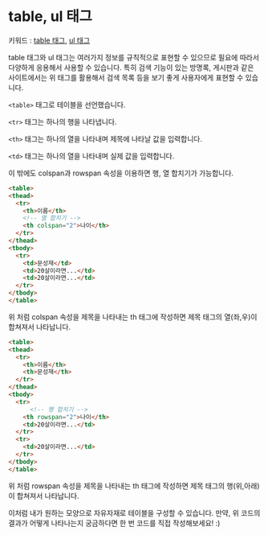 # table, ul 태그
키워드 : [table 태그](https://www.w3schools.com/html/html_tables.asp), [ul 태그](https://www.w3schools.com/html/html_lists.asp)

table 태그와 ul 태그는 여러가지 정보를 규칙적으로 표현할 수 있으므로 필요에 따라서 다양하게 응용해서 사용할 수 있습니다. 특히 검색 기능이 있는 방명록, 게시판과 같은 사이트에서는 위 태그를 활용해서 검색 목록 등을 보기 좋게 사용자에게 표현할 수 있습니다.

`<table>` 태그로 테이블을 선언했습니다.

`<tr>` 태그는 하나의 행을 나타냅니다.

`<th>` 태그는 하나의 열을 나타내며 제목에 나타날 값을 입력합니다.

`<td>` 태그는 하나의 열을 나타내며 실제 값을 입력합니다.

이 밖에도 colspan과 rowspan 속성을 이용하면 행, 열 합치기가 가능합니다.

```html
<table>
<thead>
  <tr>
    <th>이름</th>
    <!-- 열 합치기 -->
    <th colspan="2">나이</th>
  </tr>
</thead>
<tbody>
  <tr>
    <td>문성재</td>
    <td>20살이라면...</td>
    <td>20살이라면...</td>
  </tr>
</tbody>
</table>
```
위 처럼 colspan 속성을 제목을 나타내는 th 태그에 작성하면 제목 태그의 열(좌,우)이 합쳐져서 나타납니다.
```html
<table>
<thead>
  <tr>
    <th>이름</th>
    <th>문성재</th>
  </tr>
</thead>
<tbody>
  <tr>
      <!-- 행 합치기 -->
    <th rowspan="2">나이</th>
    <td>20살이라면...</td>
  </tr>
  <tr>
    <td>20살이라면...</td>
  </tr>
</tbody>
</table>
```
위 처럼 rowspan 속성을 제목을 나타내는 th 태그에 작성하면 제목 태그의 행(위,아래)이 합쳐져서 나타납니다. 

이처럼 내가 원하는 모양으로 자유자재로 테이블을 구성할 수 있습니다. 만약, 위 코드의 결과가 어떻게 나타나는지 궁금하다면 한 번 코드를 직접 작성해보세요! :)